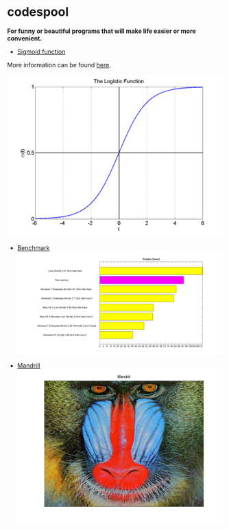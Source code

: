 # codespool

**For funny or beautiful programs that will make life easier or more convenient.**

* [Sigmoid function](https://github.com/artmunich/codespool/blob/master/logitReg.m)

More information can be found [here](https://en.wikipedia.org/wiki/Logistic_function).

![logistic](https://github.com/artmunich/codespool/blob/master/logitReg.png)

* [Benchmark](https://github.com/artmunich/codespool/blob/master/benchmark.m)
![benckmark](https://github.com/artmunich/codespool/blob/master/matlabbench.png)

* [Mandrill](https://github.com/artmunich/codespool/blob/master/madrill.m)
![mandrill](https://github.com/artmunich/codespool/blob/master/mandrill.png)
